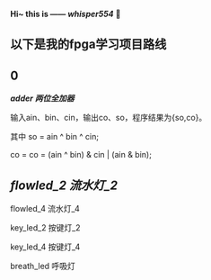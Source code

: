**Hi~ this is —— *whisper554* 👋**

以下是我的fpga学习项目路线
---
0
---
***adder 两位全加器***

输入ain、bin、cin，输出co、so，程序结果为{so,co}。

其中 so = ain ^ bin ^ cin;

co = co = (ain ^ bin) & cin | (ain & bin);

*flowled_2 流水灯_2*
---


flowled_4 流水灯_4

key_led_2 按键灯_2

key_led_4 按键灯_4

breath_led 呼吸灯
